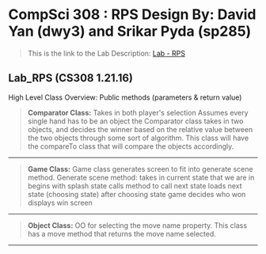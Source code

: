 CompSci 308 : RPS Design 
By: David Yan (dwy3) and Srikar Pyda (sp285)
===================

> This is the link to the Lab Description: 
[Lab - RPS](http://www.cs.duke.edu/courses/compsci308/spring16/classwork/02_design_rps/index.php)

Lab_RPS (CS308 1.21.16)
-------------
High Level Class Overview:
Public methods (parameters & return value)
> **Comparator Class:**
Takes in both player's selection
Assumes every single hand has to be an object
the Comparator class takes in two objects, and decides the winner based on the relative value between the two objects through some sort of algorithm. This class will have the compareTo class that will compare the objects accordingly.


---------------------

> **Game Class:**
Game class generates screen to fit into generate scene method.
Generate scene method:
takes in current state that we are in 
begins with splash state
calls method to call next state
loads next state 
(choosing state)
after choosing state
game decides who won
displays win screen

---------------------

> **Object Class:**
OO for selecting the move
name property. This class has a move method that returns the move name selected.


---------------------

